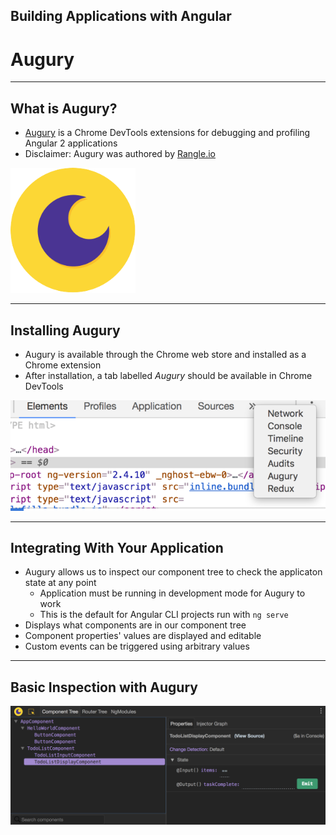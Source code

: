 ##  Building Applications with Angular

# Augury

---

## What is Augury?

- [Augury](https://augury.angular.io/) is a Chrome DevTools extensions for debugging and profiling Angular 2 applications
- Disclaimer: Augury was authored by [Rangle.io](http://rangle.io)

<img src="content/images/augury.svg" width="200" style="box-shadow: none" alt="Augury Logo"/>

---

## Installing Augury

- Augury is available through the Chrome web store and installed as a Chrome extension
- After installation, a tab labelled _Augury_ should be available in Chrome DevTools

![Augury in DevTools](content/images/chrome-devtools-augury.png)

---

## Integrating With Your Application

- Augury allows us to inspect our component tree to check the applicaton state at any point
  - Application must be running in development mode for Augury to work
  - This is the default for Angular CLI projects run with `ng serve`
- Displays what components are in our component tree
- Component properties' values are displayed and editable
- Custom events can be triggered using arbitrary values

---

## Basic Inspection with Augury

![Augury in Action](content/images/augury-component-tree.png)
